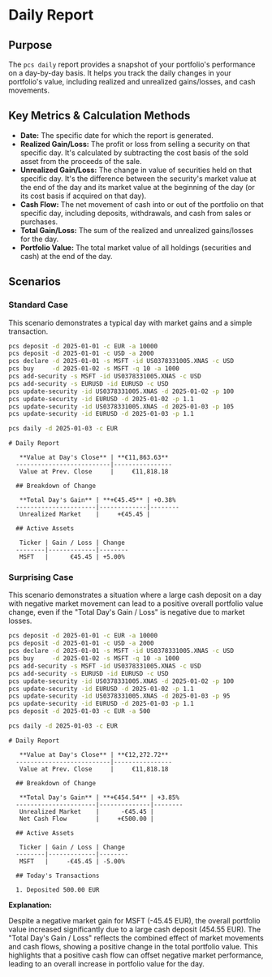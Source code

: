 # Daily Report

## Purpose

The `pcs daily` report provides a snapshot of your portfolio's performance on a day-by-day basis. It helps you track the daily changes in your portfolio's value, including realized and unrealized gains/losses, and cash movements.

## Key Metrics & Calculation Methods

*   **Date:** The specific date for which the report is generated.
*   **Realized Gain/Loss:** The profit or loss from selling a security on that specific day. It's calculated by subtracting the cost basis of the sold asset from the proceeds of the sale.
*   **Unrealized Gain/Loss:** The change in value of securities held on that specific day. It's the difference between the security's market value at the end of the day and its market value at the beginning of the day (or its cost basis if acquired on that day).
*   **Cash Flow:** The net movement of cash into or out of the portfolio on that specific day, including deposits, withdrawals, and cash from sales or purchases.
*   **Total Gain/Loss:** The sum of the realized and unrealized gains/losses for the day.
*   **Portfolio Value:** The total market value of all holdings (securities and cash) at the end of the day.

## Scenarios

### Standard Case

This scenario demonstrates a typical day with market gains and a simple transaction.

```bash setup
pcs deposit -d 2025-01-01 -c EUR -a 10000
pcs deposit -d 2025-01-01 -c USD -a 2000
pcs declare -d 2025-01-01 -s MSFT -id US0378331005.XNAS -c USD
pcs buy     -d 2025-01-02 -s MSFT -q 10 -a 1000
pcs add-security -s MSFT -id US0378331005.XNAS -c USD
pcs add-security -s EURUSD -id EURUSD -c USD
pcs update-security -id US0378331005.XNAS -d 2025-01-02 -p 100
pcs update-security -id EURUSD -d 2025-01-02 -p 1.1
pcs update-security -id US0378331005.XNAS -d 2025-01-03 -p 105
pcs update-security -id EURUSD -d 2025-01-03 -p 1.1
```

```bash run
pcs daily -d 2025-01-03 -c EUR
```

```console check
# Daily Report
  
   **Value at Day's Close** | **€11,863.63** 
  --------------------------|----------------
   Value at Prev. Close     |     €11,818.18 
  
  ## Breakdown of Change
  
   **Total Day's Gain** | **+€45.45** | +0.38% 
  ----------------------|-------------|--------
   Unrealized Market    |     +€45.45 |        
  
  ## Active Assets
  
   Ticker | Gain / Loss | Change 
  --------|-------------|--------
   MSFT   |      €45.45 | +5.00% 
```

### Surprising Case

This scenario demonstrates a situation where a large cash deposit on a day with negative market movement can lead to a positive overall portfolio value change, even if the "Total Day's Gain / Loss" is negative due to market losses.

```bash setup
pcs deposit -d 2025-01-01 -c EUR -a 10000
pcs deposit -d 2025-01-01 -c USD -a 2000
pcs declare -d 2025-01-01 -s MSFT -id US0378331005.XNAS -c USD
pcs buy     -d 2025-01-02 -s MSFT -q 10 -a 1000
pcs add-security -s MSFT -id US0378331005.XNAS -c USD
pcs add-security -s EURUSD -id EURUSD -c USD
pcs update-security -id US0378331005.XNAS -d 2025-01-02 -p 100
pcs update-security -id EURUSD -d 2025-01-02 -p 1.1
pcs update-security -id US0378331005.XNAS -d 2025-01-03 -p 95
pcs update-security -id EURUSD -d 2025-01-03 -p 1.1
pcs deposit -d 2025-01-03 -c EUR -a 500
```

```bash run
pcs daily -d 2025-01-03 -c EUR
```

```console check
# Daily Report
  
   **Value at Day's Close** | **€12,272.72** 
  --------------------------|----------------
   Value at Prev. Close     |     €11,818.18 
  
  ## Breakdown of Change
  
   **Total Day's Gain** | **+€454.54** | +3.85% 
  ----------------------|--------------|--------
   Unrealized Market    |      -€45.45 |        
   Net Cash Flow        |     +€500.00 |        
  
  ## Active Assets
  
   Ticker | Gain / Loss | Change 
  --------|-------------|--------
   MSFT   |     -€45.45 | -5.00% 
  
  ## Today's Transactions
  
  1. Deposited 500.00 EUR
```

**Explanation:**

Despite a negative market gain for MSFT (-45.45 EUR), the overall portfolio value increased significantly due to a large cash deposit (454.55 EUR). The "Total Day's Gain / Loss" reflects the combined effect of market movements and cash flows, showing a positive change in the total portfolio value. This highlights that a positive cash flow can offset negative market performance, leading to an overall increase in portfolio value for the day.

